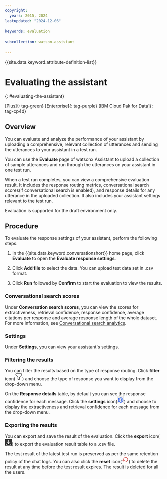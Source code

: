 ```yaml
---
copyright:
  years: 2015, 2024
lastupdated: "2024-12-06"

keywords: evaluation

subcollection: watson-assistant

---
```


{{site.data.keyword.attribute-definition-list}}

# Evaluating the assistant
{: #evaluating-the-assistant}

[Plus]{: tag-green} [Enterprise]{: tag-purple} [IBM Cloud Pak for Data]{: tag-cp4d}

## Overview

You can evaluate and analyze the performance of your assistant by uploading a comprehensive, relevant collection of utterances and sending the utterances to your assistant in a test run.

You can use the **Evaluate** page of watsonx Assistant to upload a collection of sample utterances and run through the utterances on your assistant in one test run. 

When a test run completes, you can view a comprehensive evaluation result. It includes the response routing metrics, conversational search scores(if conversational search is enabled), and response details for any utterance in the uploaded collection. It also includes your assistant settings relevant to the test run.

Evaluation is supported for the draft environment only.



## Procedure

To evaluate the response settings of your assistant, perform the following steps.

1. In the {{site.data.keyword.conversationshort}} home page, click **Evaluate** to open the **Evaluate response settings**.

1. Click **Add file** to select the data. You can upload test data set in .csv format.

1. Click **Run** followed by **Confirm** to start the evaluation to view the results.

### Conversational search scores

Under **Conversation search scores**, you can view the scores for extractiveness, retrieval confidence, response confidence, average citations per response and average response length of the whole dataset. For more information, see [Conversational search analytics](https://cloud.ibm.com/docs/watson-assistant?topic=watson-assistant-conversational-search-analytics).

### Settings

Under **Settings**, you can view your assistant's settings.

### Filtering the results

You can filter the results based on the type of response routing. Click **filter** icon(![Filter icon](images/filter-response.png)) and choose the type of response you want to display from the drop-down menu.

On the **Response details** table, by default you can see the response confidence for each message. Click the **settings** icon(![Settings icon](images/response-details-settings.png)) and choose to display the extractiveness and retrieval confidence for each message from the drop-down menu.

### Exporting the results

You can export and save the result of the evaluation. Click the **export** icon(![filter icon](images/export-evaluation-results.png)) to export the evaluation result table to a .csv file. 

The test result of the latest test run is preserved as per the same retention policy of the chat logs. You can also click the **reset** icon(![Reset icon](images/reset-evaluation-results.png)) to delete the result at any time before the test result expires. The result is deleted for all the users.
